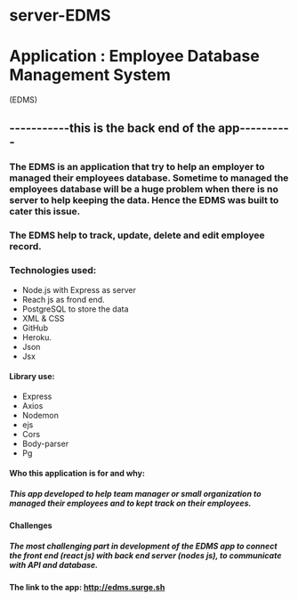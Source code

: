 # server-EDMS

# Application : Employee Database Management System 
(EDMS)

## -----------this is the back end of the app----------

### The EDMS is an application that try to help an employer to managed their employees database. Sometime to managed the employees database will be a huge problem when there is no server to help keeping the data. Hence the EDMS was built to cater this issue.
### The EDMS help to track, update, delete and edit employee record. 

### Technologies used:
- Node.js with Express as server 
- Reach js as frond end.
-	PostgreSQL to store the data
-	XML & CSS
-	GitHub
-	Heroku. 
-	Json
-	Jsx
#### Library use:
-	Express
-	Axios
-	Nodemon
-	ejs
-	Cors
-	Body-parser
-	Pg


#### Who this application is for and why:
##### This app developed to help team manager or small organization  to managed their employees and to kept track on their employees. 
 
#### Challenges
##### The most challenging part in development of the  EDMS app to connect the front end (react js) with back end server (nodes js), to communicate with API and database.

#### The link to the app: http://edms.surge.sh

